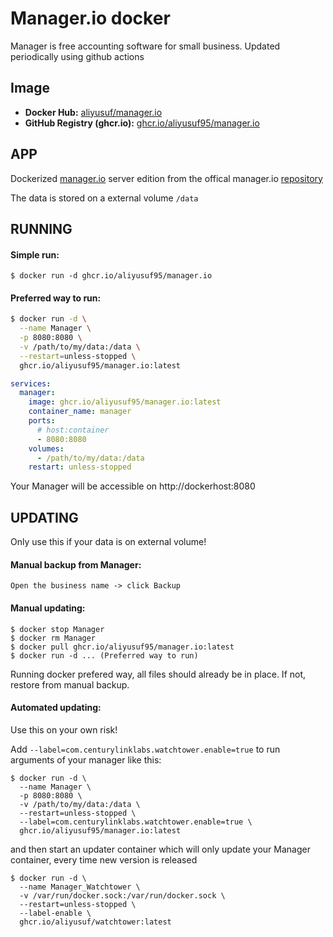 # Manager.io docker

Manager is free accounting software for small business. Updated periodically using github actions

## Image

- **Docker Hub:** [aliyusuf/manager.io](https://hub.docker.com/repository/docker/aliyusuf/manager.io)
- **GitHub Registry (ghcr.io):** [ghcr.io/aliyusuf95/manager.io](https://github.com/AliYusuf95/manager.io/pkgs/container/manager.io)

## APP

Dockerized [manager.io](https://www.manager.io) server edition from the offical manager.io [repository](https://github.com/Manager-io/Manager)

The data is stored on a external volume `/data`

## RUNNING

#### Simple run:

```
$ docker run -d ghcr.io/aliyusuf95/manager.io
```

#### Preferred way to run:

```bash
$ docker run -d \
  --name Manager \
  -p 8080:8080 \
  -v /path/to/my/data:/data \
  --restart=unless-stopped \
  ghcr.io/aliyusuf95/manager.io:latest
```

```yaml
services:
  manager:
    image: ghcr.io/aliyusuf95/manager.io:latest
    container_name: manager
    ports:
      # host:container
      - 8080:8080
    volumes:
      - /path/to/my/data:/data
    restart: unless-stopped
```

Your Manager will be accessible on http://dockerhost:8080

## UPDATING

<Warning>Only use this if your data is on external volume!</Warning>

#### Manual backup from Manager:

```
Open the business name -> click Backup
```

#### Manual updating:

```
$ docker stop Manager
$ docker rm Manager
$ docker pull ghcr.io/aliyusuf95/manager.io:latest
$ docker run -d ... (Preferred way to run)
```

Running docker prefered way, all files should already be in place. If not, restore from manual backup.

#### Automated updating:

<Warning>Use this on your own risk!</Warning>

Add `--label=com.centurylinklabs.watchtower.enable=true` to run arguments of your manager like this:

```
$ docker run -d \
  --name Manager \
  -p 8080:8080 \
  -v /path/to/my/data:/data \
  --restart=unless-stopped \
  --label=com.centurylinklabs.watchtower.enable=true \
  ghcr.io/aliyusuf95/manager.io:latest
```

and then start an updater container which will only update your Manager container, every time new version is released

```
$ docker run -d \
  --name Manager_Watchtower \
  -v /var/run/docker.sock:/var/run/docker.sock \
  --restart=unless-stopped \
  --label-enable \
  ghcr.io/aliyusuf/watchtower:latest
```
